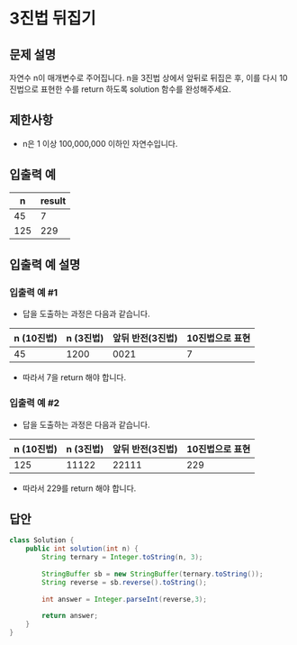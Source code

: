 # 3진법 뒤집기
## 문제 설명
자연수 n이 매개변수로 주어집니다. n을 3진법 상에서 앞뒤로 뒤집은 후, 이를 다시 10진법으로 표현한 수를 return 하도록 solution 함수를 완성해주세요.

## 제한사항
- n은 1 이상 100,000,000 이하인 자연수입니다.
## 입출력 예
|n|result|
|---|---|
|45|7|
|125|229|
## 입출력 예 설명
### 입출력 예 #1

- 답을 도출하는 과정은 다음과 같습니다.

|n (10진법)|n (3진법)|앞뒤 반전(3진법)|10진법으로 표현|
|---|---|---|---|
|45|1200|0021|7|

- 따라서 7을 return 해야 합니다.
### 입출력 예 #2

- 답을 도출하는 과정은 다음과 같습니다.

|n (10진법)|n (3진법)|앞뒤 반전(3진법)|10진법으로 표현|
|---|---|---|---|
|125|11122|22111|229|

- 따라서 229를 return 해야 합니다.

## 답안
```java
class Solution {
    public int solution(int n) {
        String ternary = Integer.toString(n, 3);
        
        StringBuffer sb = new StringBuffer(ternary.toString());
        String reverse = sb.reverse().toString();
        
        int answer = Integer.parseInt(reverse,3);
        
        return answer;
    }
}
```
